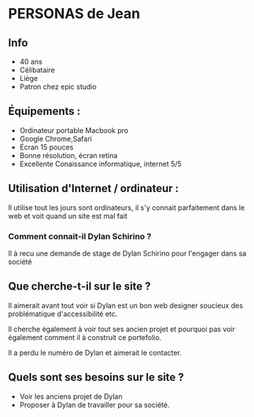 # PERSONAS de Jean   

## Info 
* 40 ans 
* Célibataire
* Liège
* Patron chez epic studio

## Équipements : 
* Ordinateur portable Macbook pro
* Google Chrome,Safari
* Écran 15 pouces 
* Bonne résolution, écran retina
* Excellente Conaissance informatique, internet 5/5

## Utilisation d'Internet / ordinateur : 
Il utilise tout les jours sont ordinateurs, il s'y connait parfaitement dans le web et voit quand un site est mal fait

### Comment connait-il Dylan Schirino ?

Il à recu une demande de stage de Dylan Schirino pour l'engager dans sa société

## Que cherche-t-il sur le site ? 

Il aimerait avant tout voir si Dylan est un bon web designer soucieux des problématique d'accessibilité etc.

Il cherche également à voir tout ses ancien projet et pourquoi pas voir également comment il à construit ce portefolio.

Il a perdu le numéro de Dylan et aimerait le contacter.

## Quels sont ses besoins sur le site ?

* Voir les anciens projet de Dylan
* Proposer à Dylan de travailler pour sa société.